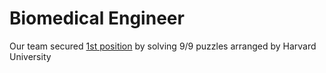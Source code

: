 # Biomedical Engineer 
Our team secured [1st position](https://certificates.cs50.io/746d3c5c-22f9-4d83-8a4b-33f34d91819e.pdf?size=letter) by solving 9/9 puzzles arranged by Harvard University
